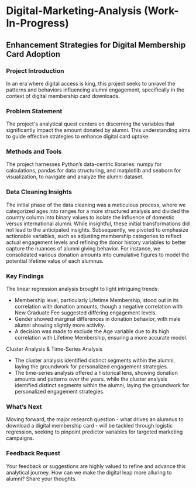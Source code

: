 # Digital-Marketing-Analysis (Work-In-Progress)

## Enhancement Strategies for Digital Membership Card Adoption
### Project Introduction
In an era where digital access is king, this project seeks to unravel the patterns and behaviors influencing alumni engagement, specifically in the context of digital membership card downloads.

### Problem Statement
The project's analytical quest centers on discerning the variables that significantly impact the amount donated by alumni. This understanding aims to guide effective strategies to enhance digital card uptake.

### Methods and Tools
The project harnesses Python’s data-centric libraries: numpy for calculations, pandas for data structuring, and matplotlib and seaborn for visualization, to navigate and analyze the alumni dataset.

### Data Cleaning Insights
The initial phase of the data cleaning was a meticulous process, where we categorized ages into ranges for a more structured analysis and divided the country column into binary values to isolate the influence of domestic versus international alumni. While insightful, these initial transformations did not lead to the anticipated insights. Subsequently, we pivoted to emphasize actionable variables, such as adjusting membership categories to reflect actual engagement levels and refining the donor history variables to better capture the nuances of alumni giving behavior. For instance, we consolidated various donation amounts into cumulative figures to model the potential lifetime value of each alumnus.

### Key Findings
The linear regression analysis brought to light intriguing trends:

* Membership level, particularly Lifetime Membership, stood out in its correlation with donation amounts, though a negative correlation with New Graduate Fee suggested differing engagement levels.
* Gender showed marginal differences in donation behavior, with male alumni showing slightly more activity.
* A decision was made to exclude the Age variable due to its high correlation with Lifetime Membership, ensuring a more accurate model.

Cluster Analysis & Time-Series Analysis
* The cluster analysis identified distinct segments within the alumni, laying the groundwork for personalized engagement strategies.
* The time-series analysis offered a historical lens, showing donation amounts and patterns over the years. while the cluster analysis identified distinct segments within the alumni, laying the groundwork for personalized engagement strategies.

### What’s Next
Moving forward, the major research question - what drives an alumnus to download a digital membership card - will be tackled through logistic regression, seeking to pinpoint predictor variables for targeted marketing campaigns.

### Feedback Request
Your feedback or suggestions are highly valued to refine and advance this analytical journey. How can we make the digital leap more alluring to alumni? Share your thoughts.


